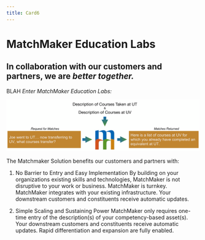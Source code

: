 ```yaml
---
title: Card6
---
```

# MatchMaker Education Labs  

## In collaboration with our customers and partners, we are *better together.*

BLAH *Enter MatchMaker Education Labs:*

![Alt Text for Sample Image](/mmassets/Uni-Transfer.svg)

The Matchmaker Solution benefits our customers and partners with:

1. No Barrier to Entry and Easy Implementation
By building on your organizations existing skills and technologies, MatchMaker is not disruptive to your work or business. MatchMaker is turnkey. MatchMaker integrates with your existing infrastructure. Your downstream customers and constituents receive automatic updates.

2. Simple Scaling and Sustaining Power
MatchMaker only requires one-time entry of the description(s) of your competency-based asset(s). Your downstream customers and constituents receive automatic updates. Rapid differentiation and expansion are fully enabled.



